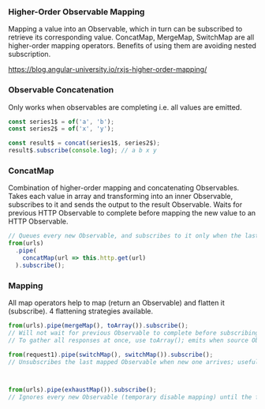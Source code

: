 ### Higher-Order Observable Mapping

Mapping a value into an Observable, which in turn can be subscribed to retrieve its corresponding value. ConcatMap, MergeMap, SwitchMap are all higher-order mapping operators. Benefits of using them are avoiding nested subscription.

https://blog.angular-university.io/rxjs-higher-order-mapping/

### Observable Concatenation 

Only works when observables are completing i.e. all values are emitted.
```js
const series1$ = of('a', 'b');
const series2$ = of('x', 'y');

const result$ = concat(series1$, series2$);
result$.subscribe(console.log); // a b x y
```

### ConcatMap

Combination of higher-order mapping and concatenating Observables. Takes each value in array and transforming into an inner Observable, subscribes to it and sends the output to the result Observable. Waits for previous HTTP Observable to complete before mapping the new value to an HTTP Observable.

```js
// Queues every new Observable, and subscribes to it only when the last Observable is completed
from(urls)
  .pipe(
    concatMap(url => this.http.get(url)
  ).subscribe();

```




### Mapping

All map operators help to map (return an Observable) and flatten it (subscribe). 4 flattening strategies available.

```js
from(urls).pipe(mergeMap(), toArray()).subscribe();
// Will not wait for previous Observable to complete before subscribing; runs in parallel
// To gather all responses at once, use toArray(); emits when source Observable is completed Observable.from()

from(request1).pipe(switchMap(), switchMap()).subscribe();
// Unsubscribes the last mapped Observable when new one arrives; useful for typeahead with debounceTime and distinctUntilChanged



from(urls).pipe(exhaustMap()).subscribe();
// Ignores every new Observable (temporary disable mapping) until the first Observable is finished; does not keep in memory
```
